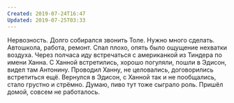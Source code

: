 ```yaml
---
Created: 2019-07-24T16:47
Updated: 2019-07-25T03:33
---
```

Нервозность. Долго собирался звонить Толе. Нужно много сделать. Автошкола, работа, ремонт.
Спал плохо, опять было ощущение нехватки воздуха.
Через полчаса иду встречаться с американкой из Тиндера по имени Ханна.
С Ханной встретились, хорошо погуляли, пошли в Эдисон, видел там Антонину. Проводил Ханну, не целовались, договорились встретиться ещё. Вернулся в Эдисон, с Ханной так и не пообщались, стало грустно и стрёмно. Думаю, пиво тут тоже сыграло роль. Пришёл домой, совсем не работалось.